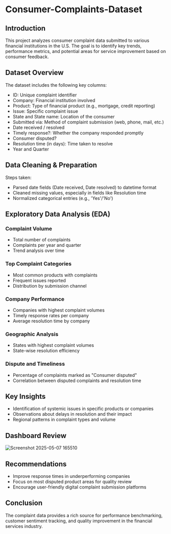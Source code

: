 # Consumer-Complaints-Dataset
## Introduction
This project analyzes consumer complaint data submitted to various financial institutions in the U.S. The goal is to identify key trends, performance metrics, and potential areas for service improvement based on consumer feedback.
## Dataset Overview
The dataset includes the following key columns:

- ID: Unique complaint identifier
- Company: Financial institution involved
- Product: Type of financial product (e.g., mortgage, credit reporting)
- Issue: Specific complaint issue
- State and State name: Location of the consumer
- Submitted via: Method of complaint submission (web, phone, mail, etc.)
- Date received / resolved
- Timely response?: Whether the company responded promptly
- Consumer disputed?
- Resolution time (in days): Time taken to resolve
- Year and Quarter

## Data Cleaning & Preparation
Steps taken:
- Parsed date fields (Date received, Date resolved) to datetime format
- Cleaned missing values, especially in fields like Resolution time
- Normalized categorical entries (e.g., 'Yes'/'No')

## Exploratory Data Analysis (EDA)
### Complaint Volume
- Total number of complaints
- Complaints per year and quarter
- Trend analysis over time
### Top Complaint Categories
- Most common products with complaints
- Frequent issues reported
- Distribution by submission channel
### Company Performance
- Companies with highest complaint volumes
- Timely response rates per company
- Average resolution time by company
### Geographic Analysis
- States with highest complaint volumes
- State-wise resolution efficiency
### Dispute and Timeliness
- Percentage of complaints marked as "Consumer disputed"
- Correlation between disputed complaints and resolution time

## Key Insights
- Identification of systemic issues in specific products or companies
- Observations about delays in resolution and their impact
- Regional patterns in complaint types and volume

## Dashboard Review
![Screenshot 2025-05-07 165510](https://github.com/user-attachments/assets/4d92dfcc-3af2-44c8-8e5e-36bd4f759051)

## Recommendations
- Improve response times in underperforming companies
- Focus on most disputed product areas for quality review
- Encourage user-friendly digital complaint submission platforms

## Conclusion
  The complaint data provides a rich source for performance benchmarking, customer sentiment tracking, and quality improvement in the financial services industry.
